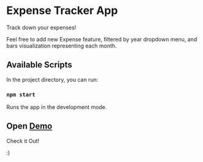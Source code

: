 # Expense Tracker App

Track down your expenses!

 Feel free to add new Expense feature, filtered by year dropdown menu,
 and bars visualization representing each month.


## Available Scripts

In the project directory, you can run:

### `npm start`

Runs the app in the development mode.


## Open <a href="https://chrisstef.github.io/ExpenseTrackerApp/" rel="nofollow">Demo</a>
Check it Out!

:)
